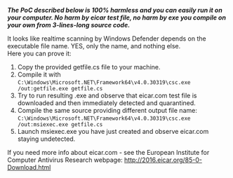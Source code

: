 ***The PoC described below is 100% harmless and you can easily run it on your computer. No harm by eicar test file, no harm by exe you compile on your own from 3-lines-long source code.***

It looks like realtime scanning by Windows Defender depends on the executable file name. YES, only the name, and nothing else. <br>
Here you can prove it:
1.	Copy the provided getfile.cs file to your machine.
2.	Compile it with `C:\Windows\Microsoft.NET\Framework64\v4.0.30319\csc.exe /out:getfile.exe getfile.cs`
3.	Try to run resulting .exe and observe that eicar.com test file is downloaded and then immediately detected and quarantined.
4.	Compile the same source providing different output file name: `C:\Windows\Microsoft.NET\Framework64\v4.0.30319\csc.exe /out:msiexec.exe getfile.cs`
5.	Launch msiexec.exe you have just created and observe eicar.com staying undetected.

If you need more info about eicar.com - see the European Institute for Computer Antivirus Research webpage: http://2016.eicar.org/85-0-Download.html
